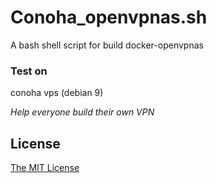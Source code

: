 # Conoha_openvpnas.sh

A bash shell script for build docker-openvpnas

### Test on 
conoha vps (debian 9)


*Help everyone build their own VPN*

## License
[The MIT License](https://github.com/Sean2525/Conoha_openvpnas.sh/blob/master/LICENSE)